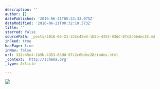 ```yaml
---
description: ''
author: []
datePublished: '2016-06-21T00:33:33.075Z'
dateModified: '2016-06-21T00:32:10.373Z'
title: ''
starred: false
sourcePath: _posts/2016-06-21-332c45e4-1b5b-4353-83dd-07c2c6bdec28.md
inFeed: true
hasPage: true
inNav: false
url: 332c45e4-1b5b-4353-83dd-07c2c6bdec28/index.html
_context: 'http://schema.org'
_type: Article

---
```

![](https://the-grid-user-content.s3-us-west-2.amazonaws.com/3907087a-c4cb-4109-9870-73e02ea2aae8.jpg)